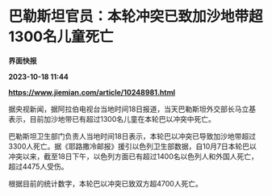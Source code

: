 # 巴勒斯坦官员：本轮冲突已致加沙地带超1300名儿童死亡
**界面快报**

**2023-10-18 11:44**

**https://www.jiemian.com/article/10248981.html**

据央视新闻，据阿拉伯电视台当地时间18日报道，当天巴勒斯坦外交部长马立基表示，目前加沙地带已有超过1300名儿童在本轮巴以冲突中死亡。

巴勒斯坦卫生部门负责人当地时间18日表示，本轮巴以冲突已导致加沙地带超过3300人死亡。据《耶路撒冷邮报》援引以色列卫生部数据，自10月7日本轮巴以冲突以来，截至18日下午，以色列方面已有超过1400名以色列人和外国人死亡，超过4475人受伤。

根据目前的统计数字，本轮巴以冲突已致双方超4700人死亡。